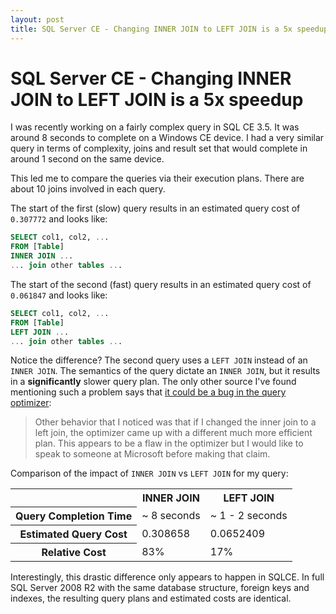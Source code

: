 ```yaml
---
layout: post
title: SQL Server CE - Changing INNER JOIN to LEFT JOIN is a 5x speedup
---
```


SQL Server CE - Changing INNER JOIN to LEFT JOIN is a 5x speedup
================================================================

I was recently working on a fairly complex query in SQL CE 3.5. It was around 8 seconds to complete on a Windows CE device. I had a very similar query in terms of complexity, joins and result set that would complete in around 1 second on the same device.

This led me to compare the queries via their execution plans. There are about 10 joins involved in each query.

The start of the first (slow) query results in an estimated query cost of `0.307772` and looks like:

``` sql
SELECT col1, col2, ...
FROM [Table]
INNER JOIN ...
... join other tables ...
```

The start of the second (fast) query results in an estimated query cost of `0.061847` and looks like:

``` sql
SELECT col1, col2, ...
FROM [Table]
LEFT JOIN ...
... join other tables ...
```

Notice the difference? The second query uses a `LEFT JOIN` instead of an `INNER JOIN`. The semantics of the query dictate an `INNER JOIN`, but it results in a **significantly** slower query plan. The only other source I've found mentioning such a problem says that [it could be a bug in the query optimizer](http://sqlserverselect.blogspot.com.au/2010/10/nested-loops-join-no-join-predicate.html):

  > Other behavior that I noticed was that if I changed the inner join to a left join, the optimizer came up with a different much more efficient plan. This appears to be a flaw in the optimizer but I would like to speak to someone at Microsoft before making that claim.

Comparison of the impact of `INNER JOIN` vs `LEFT JOIN` for my query:

<table style="empty-cells: hide">
	<tr>
		<th></th>
		<th>INNER JOIN</th>
		<th>LEFT JOIN</th>
	</tr>
	<tr>
		<th>Query Completion Time</th>
		<td>~ 8 seconds</td>
		<td>~ 1 - 2 seconds</td>
	</tr>
	<tr>
		<th>Estimated Query Cost</th>
		<td>0.308658</td>
		<td>0.0652409</td>
	</tr>
	<tr>
		<th>Relative Cost</th>
		<td>83%</td>
		<td>17%</td>
	</tr>
</table>

Interestingly, this drastic difference only appears to happen in SQLCE. In full SQL Server 2008 R2 with the same database structure, foreign keys and indexes, the resulting query plans and estimated costs are identical.